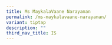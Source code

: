 ```yaml
---
title: Ms MaykalaVaane Narayanan
permalink: /ms-maykalavaane-narayanan/
variant: tiptap
description: ""
third_nav_title: IS
---
```

